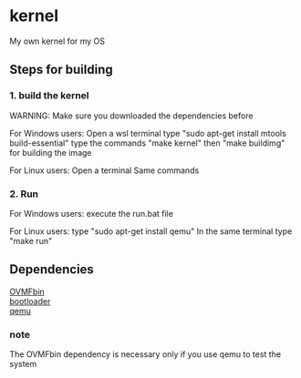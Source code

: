 # kernel
My own kernel for my OS

## Steps for building
### 1. build the kernel

  WARNING: Make sure you downloaded the dependencies before 
  
  For Windows users:
    Open a wsl terminal
      type "sudo apt-get install mtools build-essential"
      type the commands "make kernel" then "make buildimg" for building the image
  
  For Linux users:
    Open a terminal
    Same commands
    
 ### 2. Run
  For Windows users:
    execute the run.bat file
    
  For Linux users:
    type "sudo apt-get install qemu"
    In the same terminal type "make run"
    
 ## Dependencies
 [OVMFbin](https://github.com/Pixfri/OVMFbin)  
 [bootloader](https://github.com/Pixfri/gnu-efi)  
 [qemu](https://qemu.weilnetz.de/w64/2022/qemu-w64-setup-20220419.exe)
 
 ### note
 
 The OVMFbin dependency is necessary only if you use qemu to test the system
